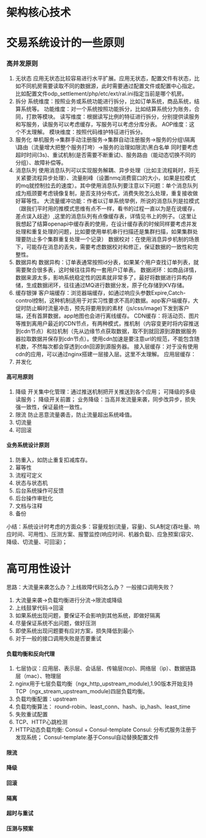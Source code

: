 架构核心技术
===

# 交易系统设计的一些原则
### 高并发原则
1. 无状态
应用无状态比较容易进行水平扩展。应用无状态，配置文件有状态，比如不同机房需要读取不同的数据源，此时需要通过配置文件或配置中心指定。比如配置文件odp_settlement/php/etc/ext/ral.ini指定当前是哪个机房。
2. 拆分
系统维度：按照业务或系统功能进行拆分，比如订单系统，商品系统，结算系统等。
功能维度：对一个系统按照功能拆分，比如结算系统分为账务，合同，打款等模块。
读写维度：根据读写比例的特征进行拆分，分别提供读服务和写服务，读服务可以考虑缓存，写服务可以考虑分库分表。
AOP维度：这个不太理解。
模块维度：按照代码维护特征进行拆分。
3. 服务化
单机服务->集群手动注册服务->集群自动注册服务->服务的分组\隔离\路由（流量增大把整个服务打垮）->服务的治理如限流\黑白名单
同时要考虑超时时间(3s)、重试机制(是否需要不断重试)、服务路由（能动态切换不同的分组）、故障补偿等。
4. 消息队列
使用消息队列可以实现服务解耦、异步处理（比如主流程耗时，将无关紧要流程异步处理）、流量削峰（设置nmq消费窗口的大小，如果是拉模式的mq就控制拉去的速度）。其中使用消息队列要注意以下问题：单个消息队列成为瓶颈要考虑镜像复制，是否支持分布式，消费失败怎么处理，重复接收做好幂等性。
大流量缓冲功能：作者以订单系统举例，所说的消息队列是拉模式（跟我们平时用的推模式思维有点不一样，看书的过程一直以为是在说缓存，差点误入歧途）,这里的消息队列有点像缓存表，详情见书上的例子。（这里让我想起了结算openapi中缓存表的使用，在设计缓存表的时候同样要考虑并发处理和重复处理的问题，比如要使用单机串行扫描还是集群扫描，如果集群处理要防止多个集群重复处理一个记录）
数据校对：在使用消息异步机制的场景下，可能存在消息的丢失，需要考虑数据校对和修正，保证数据的一致性和完整性。
5. 数据异构
数据异构：订单表通常按照id分表，如果某个用户查找订单列表，就需要聚合很多表，这时候往往异构一套用户订单表。
数据闭环：如商品详情，数据来源太多，影响系统稳定性的因素就非常多了，最好将数据进行异构存储，生成数据闭环，往往通过MQ进行数据分发，原子化存储到KV存储。
6. 缓存银弹
客户端缓存：浏览器端缓存，如通过响应头参数Expire,Catch-control控制，这种机制适用于对实习性要求不高的数据。app客户端缓存，大促时防止瞬时流量冲击，预先将要用到的素材（js/css/image)下发到客户端，还有首屏数据，app地图也会进行离线缓存。
CDN缓存：将活动页、图片等推到离用户最近的CDN节点，有两种模式，推机制（内容变更时将内容推送到cdn节点）和拉机制（先从边缘节点获取数据，取不到就回源到源数据服务器拉取数据并保存到cdn节点）。使用cdn加速是要注意url的规范，不能包含随机数，不然每次都会穿透到cdn回源到源服务器。
接入层缓存：对于没有使用cdn的应用，可以通过nginx搭建一层接入层。这里不太理解。
应用层缓存：
7. 并发化

#### 高可用原则
1. 降级
	开关集中化管理：通过推送机制把开关推送到各个应用；
	可降级的多级读服务；
	降级开关前置；
	业务降级：当高并发流量来袭，同步改异步，损失强一致性，保证最终一致性。
2. 限流
	防止恶意流量袭击，防止流量超出系统峰值。
3. 切流量
4. 可回滚
#### 业务系统设计原则
1. 防重入，如防止重复扣减库存。
2. 幂等性
3. 流程可定义
4. 状态与状态机
5. 后台系统操作可反馈
6. 后台操作审批化
7. 文档与注释
8. 备份

小结：系统设计时考虑的方面众多：容量规划(流量，容量)、SLA制定(吞吐量、响应时间、可用性)、压测方案、报警监控(响应时间、机器负载)、应急预案(容灾、降级、切流量、可回滚)；

# 高可用性设计
思路：大流量来袭怎么办？上线故障代码怎么办？ 一般接口调用失败？
1. 大流量来袭->负载均衡进行分流->限流或降级
2. 上线鼓掌代码->回滚
3. 如果系统出现问题，要保证不会影响到其他系统，即做好隔离
4. 尽量保证系统不出问题，做好压测
5. 即使系统出现问题要有应对方案，损失降低到最小
6. 对于一般的接口调用失败是否要重试

#### 负载均衡和反向代理
1. 七层协议：应用层、表示层、会话层、传输层(tcp)、网络层（ip）、数据链路层（mac）、物理层
2. nginx用于七层负载均衡（ngx_http_upstream_module),1.90版本开始支持TCP（ngx_stream_upstream_module)四层负载均衡。
3. 负载均衡配置：upstream
4. 负载均衡算法： round-robin、least_conn、hash、ip_hash、least_time
5. 失败重试配置 
6. TCP、HTTP心跳检测
7. HTTP动态负载均衡: Consul + Consul-template
	Consul: 分布式服务注册于发现系统；
	Consul-template:基于Consul自动替换配置文件

#### 限流
#### 降级
#### 回滚
#### 隔离
#### 超时与重试
#### 压测与预案
